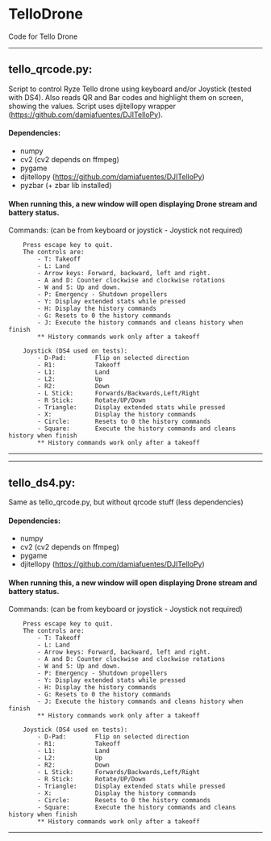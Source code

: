 # TelloDrone
Code for Tello Drone

---------------------------------------------------
## tello_qrcode.py:

Script to control Ryze Tello drone using keyboard and/or Joystick (tested with DS4).
Also reads QR and Bar codes and highlight them on screen, showing the values.
Script uses djitellopy wrapper (https://github.com/damiafuentes/DJITelloPy).

#### Dependencies:
* numpy
* cv2 (cv2 depends on ffmpeg)
* pygame
* djitellopy (https://github.com/damiafuentes/DJITelloPy)
* pyzbar (+ zbar lib installed)

#### When running this, a new window will open displaying Drone stream and battery status.
Commands: (can be from keyboard or joystick - Joystick not required)

        Press escape key to quit.
        The controls are:
            - T: Takeoff
            - L: Land
            - Arrow keys: Forward, backward, left and right.
            - A and D: Counter clockwise and clockwise rotations
            - W and S: Up and down.
            - P: Emergency - Shutdown propellers
            - Y: Display extended stats while pressed
            - H: Display the history commands
            - G: Resets to 0 the history commands
            - J: Execute the history commands and cleans history when finish
            ** History commands work only after a takeoff
            
        Joystick (DS4 used on tests):
            - D-Pad:        Flip on selected direction
            - R1:           Takeoff
            - L1:           Land
            - L2:           Up
            - R2:           Down
            - L Stick:      Forwards/Backwards,Left/Right
            - R Stick:      Rotate/UP/Down
            - Triangle:     Display extended stats while pressed
            - X:            Display the history commands
            - Circle:       Resets to 0 the history commands
            - Square:       Execute the history commands and cleans history when finish
            ** History commands work only after a takeoff
            
--------------------------------------------------- 

---------------------------------------------------
## tello_ds4.py:
Same as tello_qrcode.py, but without qrcode stuff (less dependencies)

#### Dependencies:
* numpy
* cv2 (cv2 depends on ffmpeg)
* pygame
* djitellopy (https://github.com/damiafuentes/DJITelloPy)

#### When running this, a new window will open displaying Drone stream and battery status.
Commands: (can be from keyboard or joystick - Joystick not required)

        Press escape key to quit.
        The controls are:
            - T: Takeoff
            - L: Land
            - Arrow keys: Forward, backward, left and right.
            - A and D: Counter clockwise and clockwise rotations
            - W and S: Up and down.
            - P: Emergency - Shutdown propellers
            - Y: Display extended stats while pressed
            - H: Display the history commands
            - G: Resets to 0 the history commands
            - J: Execute the history commands and cleans history when finish
            ** History commands work only after a takeoff
            
        Joystick (DS4 used on tests):
            - D-Pad:        Flip on selected direction
            - R1:           Takeoff
            - L1:           Land
            - L2:           Up
            - R2:           Down
            - L Stick:      Forwards/Backwards,Left/Right
            - R Stick:      Rotate/UP/Down
            - Triangle:     Display extended stats while pressed
            - X:            Display the history commands
            - Circle:       Resets to 0 the history commands
            - Square:       Execute the history commands and cleans history when finish
            ** History commands work only after a takeoff
            
---------------------------------------------------            
